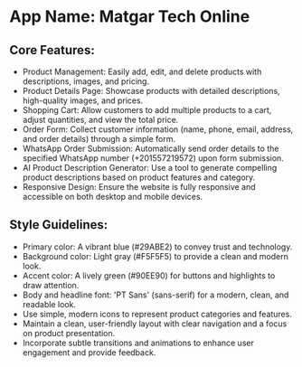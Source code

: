 # **App Name**: Matgar Tech Online

## Core Features:

- Product Management: Easily add, edit, and delete products with descriptions, images, and pricing.
- Product Details Page: Showcase products with detailed descriptions, high-quality images, and prices.
- Shopping Cart: Allow customers to add multiple products to a cart, adjust quantities, and view the total price.
- Order Form: Collect customer information (name, phone, email, address, and order details) through a simple form.
- WhatsApp Order Submission: Automatically send order details to the specified WhatsApp number (+201557219572) upon form submission.
- AI Product Description Generator: Use a tool to generate compelling product descriptions based on product features and category.
- Responsive Design: Ensure the website is fully responsive and accessible on both desktop and mobile devices.

## Style Guidelines:

- Primary color: A vibrant blue (#29ABE2) to convey trust and technology.
- Background color: Light gray (#F5F5F5) to provide a clean and modern look.
- Accent color: A lively green (#90EE90) for buttons and highlights to draw attention.
- Body and headline font: 'PT Sans' (sans-serif) for a modern, clean, and readable look.
- Use simple, modern icons to represent product categories and features.
- Maintain a clean, user-friendly layout with clear navigation and a focus on product presentation.
- Incorporate subtle transitions and animations to enhance user engagement and provide feedback.